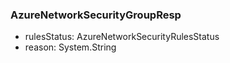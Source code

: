 ### AzureNetworkSecurityGroupResp
- rulesStatus: AzureNetworkSecurityRulesStatus
- reason: System.String

